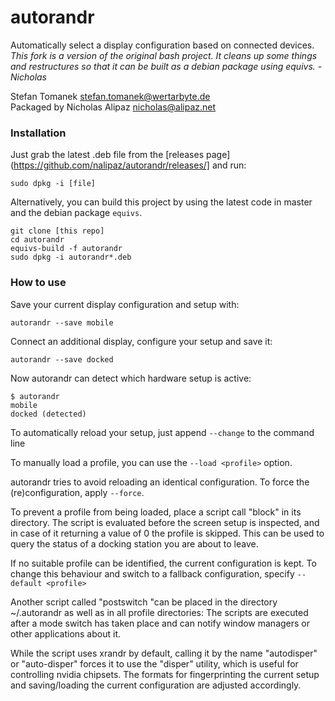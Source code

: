 autorandr
=========
Automatically select a display configuration based on connected devices.  
*This fork is a version of the original bash project.  It cleans up some things and restructures so that it can be built as a debian package using equivs. - Nicholas*

Stefan Tomanek <stefan.tomanek@wertarbyte.de>  
Packaged by Nicholas Alipaz <nicholas@alipaz.net>

### Installation
Just grab the latest .deb file from the [releases page](https://github.com/nalipaz/autorandr/releases/] and run:
```
sudo dpkg -i [file]
```

Alternatively, you can build this project by using the latest code in master and the debian package `equivs`.
```
git clone [this repo]
cd autorandr
equivs-build -f autorandr
sudo dpkg -i autorandr*.deb
```

### How to use

Save your current display configuration and setup with:
```
autorandr --save mobile
```

Connect an additional display, configure your setup and save it:
```
autorandr --save docked
```

Now autorandr can detect which hardware setup is active:
```
$ autorandr
mobile
docked (detected)
```

To automatically reload your setup, just append `--change` to the command line

To manually load a profile, you can use the `--load <profile>` option.

autorandr tries to avoid reloading an identical configuration. To force the
(re)configuration, apply `--force`.

To prevent a profile from being loaded, place a script call "block" in its
directory. The script is evaluated before the screen setup is inspected, and
in case of it returning a value of 0 the profile is skipped. This can be used
to query the status of a docking station you are about to leave.

If no suitable profile can be identified, the current configuration is kept.
To change this behaviour and switch to a fallback configuration, specify
`--default <profile>`

Another script called "postswitch "can be placed in the directory
~/.autorandr as well as in all profile directories: The scripts are executed
after a mode switch has taken place and can notify window managers or other
applications about it.

While the script uses xrandr by default, calling it by the name "autodisper"
or "auto-disper" forces it to use the "disper" utility, which is useful for
controlling nvidia chipsets. The formats for fingerprinting the current setup
and saving/loading the current configuration are adjusted accordingly.

